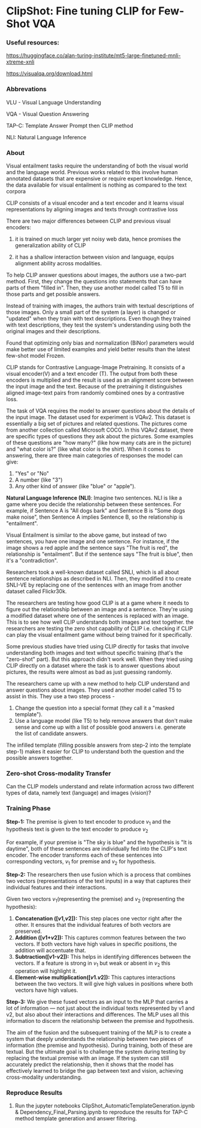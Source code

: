 # ClipShot: Fine tuning CLIP for Few-Shot VQA


### Useful resources:

https://huggingface.co/alan-turing-institute/mt5-large-finetuned-mnli-xtreme-xnli

https://visualqa.org/download.html

### Abbrevations

VLU - Visual Language Understanding

VQA - Visual Question Answering

TAP-C: Template Answer Prompt then CLIP method

NLI: Natural Language Inference

### About

Visual entailment tasks require the understanding of both the visual world and the language world. Previous works related to this involve human annotated datasets that are expensive or require expert knowledge. Hence, the data available for visual entailment is nothing as compared to the text corpora

CLIP consists of a visual encoder and a text encoder and it learns visual representations by aligning images and texts through contrastive loss

There are two major differences between CLIP and previous visual encoders: 

1) it is trained on much larger yet noisy web data, hence promises the generalization ability of CLIP 

2) it has a shallow interaction between vision and language, equips alignment ability across modalities.

To help CLIP answer questions about images, the authors use a two-part method. First, they change the questions into statements that can have parts of them "filled in". Then, they use another model called T5 to fill in those parts and get possible answers.

Instead of training with images, the authors train with textual descriptions of those images. Only a small part of the system (a layer) is changed or "updated" when they train with text descriptions. Even though they trained with text descriptions, they test the system's understanding using both the original images and their descriptions.

Found that optimizing only bias and normalization (BiNor) parameters would make better use of limited examples and yield better results than the latest few-shot model Frozen.

CLIP stands for Contrastive Language-Image Pretraining. It consists of a visual encoder(V) and a text encoder (T). The output from both these encoders is multiplied and the result is used as an alignment score between the input image and the text. Because of the pretraining it distinguishes aligned image-text pairs from randomly combined ones by a contrastive loss. 

The task of VQA requires the model to answer questions about the details of the input image. The dataset used for experiment is VQAv2. This dataset is essentially a big set of pictures and related questions. The pictures come from another collection called Microsoft COCO. In this VQAv2 dataset, there are specific types of questions they ask about the pictures. Some examples of these questions are "how many?" (like how many cats are in the picture) and "what color is?" (like what color is the shirt).  When it comes to answering, there are three main categories of responses the model can give:

1. "Yes" or "No"
2. A number (like "3")
3. Any other kind of answer (like "blue" or "apple").

**Natural Language Inference (NLI)**: Imagine two sentences. NLI is like a game where you decide the relationship between these sentences. For example, if Sentence A is "All dogs bark" and Sentence B is "Some dogs make noise", then Sentence A implies Sentence B, so the relationship is "entailment".

Visual Entailment is similar to the above game, but instead of two sentences, you have one image and one sentence. For instance, if the image shows a red apple and the sentence says "The fruit is red", the relationship is "entailment". But if the sentence says "The fruit is blue", then it's a "contradiction".

Researchers took a well-known dataset called SNLI, which is all about sentence relationships as described in NLI. Then, they modified it to create SNLI-VE by replacing one of the sentences with an image from another dataset called Flickr30k.

The researchers are testing how good CLIP is at a game where it needs to figure out the relationship between an image and a sentence. They're using a modified dataset where one of the sentences is replaced with an image. This is to see how well CLIP understands both images and text together. the researchers are testing the zero shot capability of CLIP i.e. checking if CLIP can play the visual entailment game without being trained for it specifically.

Some previous studies have tried using CLIP directly for tasks that involve understanding both images and text without specific training (that's the "zero-shot" part). But this approach didn't work well. When they tried using CLIP directly on a dataset where the task is to answer questions about pictures, the results were almost as bad as just guessing randomly.

The researchers came up with a new method to help CLIP understand and answer questions about images. They used another model called T5 to assist in this. They use a two step process - 

1. Change the question into a special format (they call it a "masked template").
2. Use a language model (like T5) to help remove answers that don't make sense and come up with a list of possible good answers i.e. generate the list of candidate answers.

The infilled template (filling possible answers from step-2 into the template step-1) makes it easier for CLIP to understand both the question and the possible answers together.

### Zero-shot Cross-modality Transfer

Can the CLIP models understand and relate information across two different types of data, namely text (language) and images (vision)?

### Training Phase

**Step-1:** The premise is given to text encoder to produce $v_1$ and the hypothesis text is given to the text encoder to produce $v_2$

For example, if your premise is "The sky is blue" and the hypothesis is "It is daytime", both of these sentences are individually fed into the CLIP's text encoder. The encoder transforms each of these sentences into corresponding vectors, $v_1$ for premise and $v_2$ for hypothesis.

**Step-2:** The researchers then use fusion which is a process that combines two vectors (representations of the text inputs) in a way that captures their individual features and their interactions.

Given two vectors $v_1$(representing the premise) and $v_2$ (representing the hypothesis):

1. **Concatenation ([*v*1,*v*2]):** This step places one vector right after the other. It ensures that the individual features of both vectors are preserved.
2. **Addition ([*v*1+*v*2]):** This captures common features between the two vectors. If both vectors have high values in specific positions, the addition will accentuate that.
3. **Subtraction([*v*1-*v*2]):**  This helps in identifying differences between the vectors. If a feature is strong in $v_1$ but weak or absent in $v_2$ this operation will highlight it.
4. **Element-wise multiplication([*v*1.*v*2]):** This captures interactions between the two vectors. It will give high values in positions where both vectors have high values.

**Step-3:** We give these fused vectors as an input to the MLP that carries a lot of information — not just about the individual texts represented by v1 and v2, but also about their interactions and differences. The MLP uses all this information to discern the relationship between the premise and hypothesis.

The aim of the fusion and the subsequent training of the MLP is to create a system that deeply understands the relationship between two pieces of information (the premise and hypothesis). During training, both of these are textual. But the ultimate goal is to challenge the system during testing by replacing the textual premise with an image. If the system can still accurately predict the relationship, then it shows that the model has effectively learned to bridge the gap between text and vision, achieving cross-modality understanding.

### Reproduce Results

1. Run the jupyter notebooks ClipShot_AutomaticTemplateGeneration.ipynb & Dependency_Final_Parsing.ipynb to reproduce the results for TAP-C method template generation and answer filtering.
